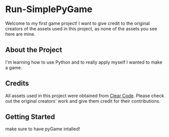 # Run-SimplePyGame

Welcome to my first game project! I want to give credit to the original creators of the assets used in this project, as none of the assets you see here are mine.

## About the Project

I'm learning how to use Python and to really apply myself I wanted to make a game.

## Credits

All assets used in this project were obtained from [Clear Code](https://www.youtube.com/@ClearCode). 
Please check out the original creators' work and give them credit for their contributions.

## Getting Started
make sure to have pyGame intalled!
